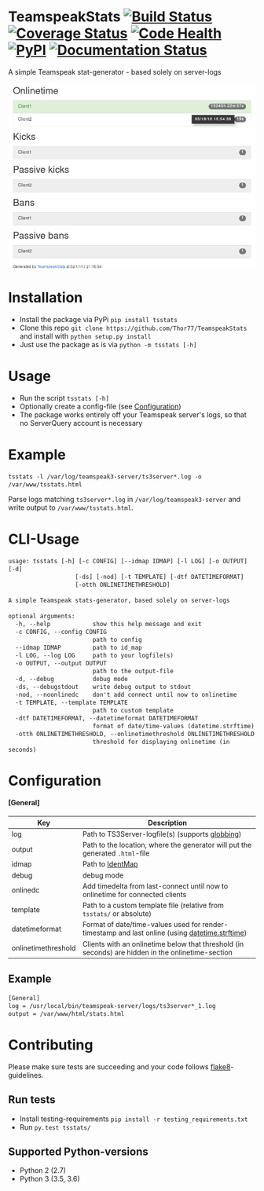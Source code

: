 # TeamspeakStats [![Build Status](https://travis-ci.org/Thor77/TeamspeakStats.svg?branch=master)](https://travis-ci.org/Thor77/TeamspeakStats) [![Coverage Status](https://coveralls.io/repos/Thor77/TeamspeakStats/badge.svg?branch=master&service=github)](https://coveralls.io/github/Thor77/TeamspeakStats?branch=master) [![Code Health](https://landscape.io/github/Thor77/TeamspeakStats/master/landscape.svg?style=flat)](https://landscape.io/github/Thor77/TeamspeakStats/master) [![PyPI](https://img.shields.io/pypi/v/tsstats.svg)](https://pypi.python.org/pypi/tsstats) [![Documentation Status](https://readthedocs.org/projects/teamspeakstats/badge/?version=latest)](http://teamspeakstats.readthedocs.io/en/latest/?badge=latest)
A simple Teamspeak stat-generator - based solely on server-logs

![screenshot](screenshot.png)

# Installation
- Install the package via PyPi `pip install tsstats`
- Clone this repo `git clone https://github.com/Thor77/TeamspeakStats` and install with `python setup.py install`
- Just use the package as is via `python -m tsstats [-h]`

# Usage
- Run the script `tsstats [-h]`
- Optionally create a config-file (see [Configuration](https://github.com/Thor77/TeamspeakStats#configuration))
- The package works entirely off your Teamspeak server's logs, so that no ServerQuery account is necessary

# Example
```
tsstats -l /var/log/teamspeak3-server/ts3server*.log -o /var/www/tsstats.html
```

Parse logs matching `ts3server*.log` in `/var/log/teamspeak3-server` and write output to `/var/www/tsstats.html`.

# CLI-Usage
```
usage: tsstats [-h] [-c CONFIG] [--idmap IDMAP] [-l LOG] [-o OUTPUT] [-d]
                   [-ds] [-nod] [-t TEMPLATE] [-dtf DATETIMEFORMAT]
                   [-otth ONLINETIMETHRESHOLD]

A simple Teamspeak stats-generator, based solely on server-logs

optional arguments:
  -h, --help            show this help message and exit
  -c CONFIG, --config CONFIG
                        path to config
  --idmap IDMAP         path to id_map
  -l LOG, --log LOG     path to your logfile(s)
  -o OUTPUT, --output OUTPUT
                        path to the output-file
  -d, --debug           debug mode
  -ds, --debugstdout    write debug output to stdout
  -nod, --noonlinedc    don't add connect until now to onlinetime
  -t TEMPLATE, --template TEMPLATE
                        path to custom template
  -dtf DATETIMEFORMAT, --datetimeformat DATETIMEFORMAT
                        format of date/time-values (datetime.strftime)
  -otth ONLINETIMETHRESHOLD, --onlinetimethreshold ONLINETIMETHRESHOLD
                        threshold for displaying onlinetime (in seconds)
```

# Configuration

#### [General]
| Key | Description |
|-----|-------------|
| log | Path to TS3Server-logfile(s) (supports [globbing](https://docs.python.org/3/library/glob.html)) |
| output | Path to the location, where the generator will put the generated `.html`-file |
| idmap | Path to [IdentMap](http://teamspeakstats.readthedocs.io/en/latest/identmap.html) |
| debug | debug mode |
| onlinedc | Add timedelta from last-connect until now to onlinetime for connected clients |
| template | Path to a custom template file (relative from `tsstats/` or absolute) |
| datetimeformat | Format of date/time-values used for render-timestamp and last online (using [datetime.strftime](https://docs.python.org/3/library/datetime.html#strftime-strptime-behavior)) |
| onlinetimethreshold | Clients with an onlinetime below that threshold (in seconds) are hidden in the onlinetime-section |


## Example
```
[General]
log = /usr/local/bin/teamspeak-server/logs/ts3server*_1.log
output = /var/www/html/stats.html
```

# Contributing
Please make sure tests are succeeding and your code follows [flake8](https://flake8.readthedocs.io)-guidelines.

## Run tests
- Install testing-requirements `pip install -r testing_requirements.txt`
- Run `py.test tsstats/`

## Supported Python-versions
* Python 2 (2.7)
* Python 3 (3.5, 3.6)
